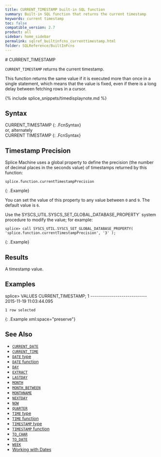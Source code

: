 ```yaml
---
title: CURRENT_TIMESTAMP built-in SQL function
summary: Built-in SQL function that returns the current timestamp
keywords: current timestamp
toc: false
compatible_version: 2.7
product: all
sidebar: home_sidebar
permalink: sqlref_builtinfcns_currenttimestamp.html
folder: SQLReference/BuiltInFcns
---
```

<section>
<div class="TopicContent" data-swiftype-index="true" markdown="1">
# CURRENT_TIMESTAMP

`CURRENT_TIMESTAMP` returns the current timestamp.

<div class="noteNote" markdown="1">
This function returns the same value if it is executed more than once in
a single statement, which means that the value is fixed, even if there
is a long delay between fetching rows in a cursor.

{% include splice_snippets/timedisplaynote.md %}
</div>

## Syntax

<div class="fcnWrapperWide" markdown="1">
    CURRENT_TIMESTAMP
{: .FcnSyntax}

</div>
or, alternately

<div class="fcnWrapperWide" markdown="1">
    CURRENT TIMESTAMP
{: .FcnSyntax}

</div>

## Timestamp Precision

Splice Machine uses a global property to define the precision (the number of decimal places in the seconds value) of timestamps returned by this function:

```
splice.function.currentTimestampPrecision
```
{: .Example}

You can set the value of this property to any value between `0` and `9`. The default value is `6`.

Use the SYSCS_UTIL.SYSCS_SET_GLOBAL_DATABASE_PROPERTY` system procedure to modify the value; for example:

```
splice> call SYSCS_UTIL.SYSCS_SET_GLOBAL_DATABASE_PROPERTY( 'splice.function.currentTimestampPrecision', '3' );
```
{: .Example}

## Results

A timestamp value.

## Examples

<div class="preWrapper" markdown="1">
    splice> VALUES CURRENT_TIMESTAMP;
    1
    -----------------------------
    2015-11-19 11:03:44.095

    1 row selected
{: .Example xml:space="preserve"}

</div>

## See Also

* [`CURRENT_DATE`](sqlref_builtinfcns_currentdate.html)
* [`CURRENT_TIME`](sqlref_builtinfcns_currenttime.html)
* [`DATE` type](sqlref_datatypes_date.html)
* [`DATE` function](sqlref_builtinfcns_date.html) 
* [`DAY`](sqlref_builtinfcns_day.html) 
* [`EXTRACT`](sqlref_builtinfcns_extract.html) 
* [`LASTDAY`](sqlref_builtinfcns_day.html) 
* [`MONTH`](sqlref_builtinfcns_month.html)
* [`MONTH_BETWEEN`](sqlref_builtinfcns_monthbetween.html)
* [`MONTHNAME`](sqlref_builtinfcns_monthname.html) 
* [`NEXTDAY`](sqlref_builtinfcns_day.html) 
* [`NOW`](sqlref_builtinfcns_now.html)
* [`QUARTER`](sqlref_builtinfcns_quarter.html)
* [`TIME` type](sqlref_datatypes_time.html)
* [`TIME` function](sqlref_datatypes_time.html)
* [`TIMESTAMP` type](sqlref_builtinfcns_timestamp.html) 
* [`TIMESTAMP` function](sqlref_builtinfcns_timestamp.html) 
* [`TO_CHAR`](sqlref_builtinfcns_char.html) 
* [`TO_DATE`](sqlref_builtinfcns_date.html)
* [`WEEK`](sqlref_builtinfcns_week.html)
* [Working with Dates](developers_fundamentals_dates.html)
</div>
</section>
